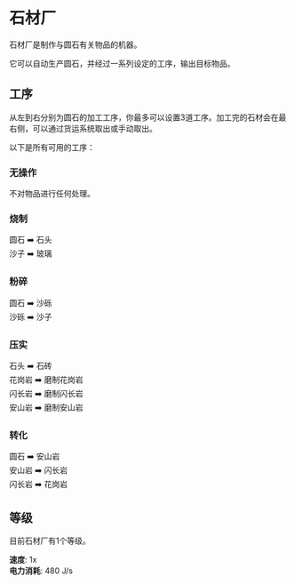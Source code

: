 # 石材厂

石材厂是制作与圆石有关物品的机器。

它可以自动生产圆石，并经过一系列设定的工序，输出目标物品。

## 工序

从左到右分别为圆石的加工工序，你最多可以设置3道工序。加工完的石材会在最右侧，可以通过货运系统取出或手动取出。

以下是所有可用的工序：

### 无操作

不对物品进行任何处理。

### 烧制

圆石 ➡️ 石头  
沙子 ➡️ 玻璃

### 粉碎

圆石 ➡️ 沙砾  
沙砾 ➡️ 沙子

### 压实

石头 ➡️ 石砖  
花岗岩 ➡️ 磨制花岗岩  
闪长岩 ➡️ 磨制闪长岩  
安山岩 ➡️ 磨制安山岩

### 转化

圆石 ➡️ 安山岩  
安山岩 ➡️ 闪长岩  
闪长岩 ➡️ 花岗岩

## 等级

目前石材厂有1个等级。

**速度**: 1x  
**电力消耗**: 480 J/s
